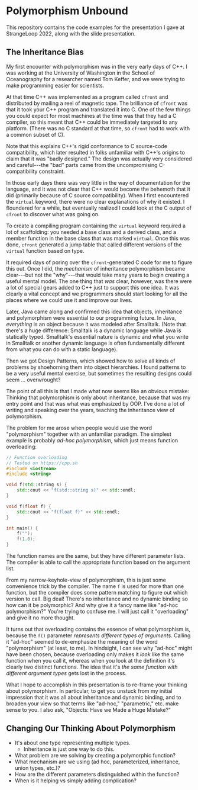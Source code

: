 # Polymorphism Unbound

This repository contains the code examples for the presentation I gave
at StrangeLoop 2022, along with the slide presentation.

## The Inheritance Bias

My first encounter with polymorphism was in the very early days of C++. I was
working at the University of Washington in the School of Oceanography for a
researcher named Tom Keffer, and we were trying to make programming easier for
scientists.

At that time C++ was implemented as a program called `cfront` and distributed by
mailing a reel of magnetic tape. The brilliance of `cfront` was that it took
your C++ program and translated it into C. One of the few things you could
expect for most machines at the time was that they had a C compiler, so this
meant that C++ could be immediately targeted to any platform. (There was no C
standard at that time, so `cfront` had to work with a common subset of C).

Note that this explains C++'s rigid conformance to C source-code compatibility,
which later resulted in folks unfamiliar with C++'s origins to claim that it was
"badly designed." The design was actually very considered and careful---the
"bad" parts came from the uncompromising C-compatibility constraint.

In those early days there was very little in the way of documentation for the
language, and it was not clear that C++ would become the behemoth that it did
(primarily because of C source compatibility). When I first encountered
the `virtual` keyword, there were no clear explanations of why it existed. I 
floundered for a while, but eventually realized I could look at the C output of 
`cfront` to discover what was going on.

To create a compiling program containing the `virtual` keyword required a
lot of scaffolding: you needed a base class and a derived class, and a member
function in the base class that was marked `virtual`. Once this was done,
`cfront` generated a jump table that called different versions of the `virtual`
function based on type.

It required days of poring over the `cfront`-generated C code for me to figure this out.
Once I did, the *mechanism* of inheritance polymorphism became clear---but not
the "why"---that would take many years to begin creating a useful mental model.
The one thing that *was* clear, however, was there were a lot of special gears
added to C++ just to support this one idea. It was clearly a vital concept and
we programmers should start looking for all the places where we could use it and
improve our lives.

Later, Java came along and confirmed this idea that objects, inheritance and
polymorphism were essential to our programming future. In Java, *everything* is
an object because it was modeled after Smalltalk. (Note that there's a huge
difference: Smalltalk is a dynamic language while Java is statically typed.
Smalltalk's essential nature is dynamic and what you write in Smalltalk or
another dynamic language is often fundamentally different from what you can do
with a static language).

Then we got Design Patterns, which showed how to solve all kinds of problems by
shoehorning them into object hierarchies. I found patterns to be a very useful
mental exercise, but sometimes the resulting designs could seem ... overwrought?

The point of all this is that I made what now seems like an obvious mistake:
Thinking that polymorphism is only about inheritance, because that was my entry
point and that was what was emphasized by OOP. I've done a lot of writing and
speaking over the years, teaching the inheritance view of polymorphism.

The problem for me arose when people would use the word "polymorphism" together 
with an unfamiliar paradigm. The simplest example is probably *ad-hoc polymorphism*, 
which just means function overloading:

```C++
// Function overloading
// Tested on https://cpp.sh
#include <iostream>
#include <string>

void f(std::string s) {
    std::cout << "f(std::string s)" << std::endl;
}

void f(float f) {
    std::cout << "f(float f)" << std::endl;
}

int main() {
    f("");
    f(1.0);
}
```

The function names are the same, but they have different parameter lists. The
compiler is able to call the appropriate function based on the argument list.

From my narrow-keyhole-view of polymorphism, this is just some convenience trick
by the compiler. The name `f` is used for more than one function, but the
compiler does some pattern matching to figure out which version to call. Big
deal! There's no inheritance and no dynamic binding so how can it be
polymorphic? And why give it a fancy name like "ad-hoc polymorphism?" You're
trying to confuse me. I will just call it "overloading" and give it no more
thought.

It turns out that overloading contains the essence of what polymorphism is, because
the `f()` parameter *represents different types of arguments*. Calling it "ad-hoc"
seemed to de-emphasize the meaning of the word "polymorphism" (at least, to
me). In hindsight, I can see why "ad-hoc" might have been chosen, because
overloading only makes it *look* like the same function when you call it,
whereas when you look at the definition it's clearly two distinct functions. The
idea that it's *the same function with different argument types* gets lost in
the process.

What I hope to accomplish in this presentation is to re-frame your thinking about
polymorphism. In particular, to get you unstuck from my initial impression that
it was all about inheritance and dynamic binding, and to broaden your view so
that terms like "ad-hoc," "parametric," etc. make sense to you. 
I also ask, "Objects: Have we Made a Huge Mistake?"

## Changing Our Thinking About Polymorphism

- It's about one type representing multiple types. 
  - Inheritance is just one way to do this.
- What problem are we solving by creating a polymorphic function?
- What mechanism are we using (ad hoc, parameterized, inheritance, union types, etc.)?
- How are the different parameters distinguished within the function?
- When is it helping vs simply adding complication?

